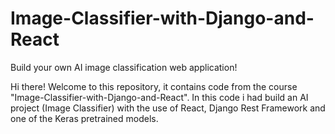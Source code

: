 # Image-Classifier-with-Django-and-React
Build your own AI image classification web application!


Hi there!  Welcome to this repository, it contains code from the course "Image-Classifier-with-Django-and-React". In this code i had build an AI project (Image Classifier) with the use of React, Django Rest Framework and one of the Keras pretrained models.
